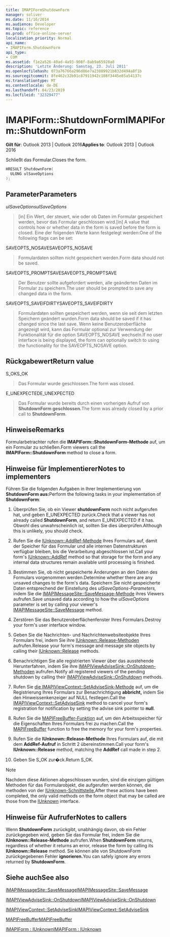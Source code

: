 ```yaml
---
title: IMAPIFormShutdownForm
manager: soliver
ms.date: 11/16/2014
ms.audience: Developer
ms.topic: reference
ms.prod: office-online-server
localization_priority: Normal
api_name:
- IMAPIForm.ShutdownForm
api_type:
- COM
ms.assetid: f1e2a526-40ad-4a93-908f-8ab9a65928a8
description: 'Letzte Änderung: Samstag, 23. Juli 2011'
ms.openlocfilehash: 073a76766a296d86e7a23809921b832d494a8f1b
ms.sourcegitcommit: 8fe462c32b91c87911942c188f3445e85a54137c
ms.translationtype: MT
ms.contentlocale: de-DE
ms.lasthandoff: 04/23/2019
ms.locfileid: "32329477"
---
```

# <a name="imapiformshutdownform"></a><span data-ttu-id="528af-103">IMAPIForm::ShutdownForm</span><span class="sxs-lookup"><span data-stu-id="528af-103">IMAPIForm::ShutdownForm</span></span>

  
  
<span data-ttu-id="528af-104">**Gilt für**: Outlook 2013 | Outlook 2016</span><span class="sxs-lookup"><span data-stu-id="528af-104">**Applies to**: Outlook 2013 | Outlook 2016</span></span> 
  
<span data-ttu-id="528af-105">Schließt das Formular.</span><span class="sxs-lookup"><span data-stu-id="528af-105">Closes the form.</span></span>
  
```cpp
HRESULT ShutdownForm(
  ULONG ulSaveOptions
);
```

## <a name="parameters"></a><span data-ttu-id="528af-106">Parameter</span><span class="sxs-lookup"><span data-stu-id="528af-106">Parameters</span></span>

 <span data-ttu-id="528af-107">_ulSaveOptions_</span><span class="sxs-lookup"><span data-stu-id="528af-107">_ulSaveOptions_</span></span>
  
> <span data-ttu-id="528af-108">[in] Ein Wert, der steuert, wie oder ob Daten im Formular gespeichert werden, bevor das Formular geschlossen wird.</span><span class="sxs-lookup"><span data-stu-id="528af-108">[in] A value that controls how or whether data in the form is saved before the form is closed.</span></span> <span data-ttu-id="528af-109">Eine der folgenden Werte kann festgelegt werden:</span><span class="sxs-lookup"><span data-stu-id="528af-109">One of the following flags can be set:</span></span>
    
<span data-ttu-id="528af-110">SAVEOPTS_NOSAVE</span><span class="sxs-lookup"><span data-stu-id="528af-110">SAVEOPTS_NOSAVE</span></span> 
  
> <span data-ttu-id="528af-111">Formulardaten sollten nicht gespeichert werden.</span><span class="sxs-lookup"><span data-stu-id="528af-111">Form data should not be saved.</span></span>
    
<span data-ttu-id="528af-112">SAVEOPTS_PROMPTSAVE</span><span class="sxs-lookup"><span data-stu-id="528af-112">SAVEOPTS_PROMPTSAVE</span></span> 
  
> <span data-ttu-id="528af-113">Der Benutzer sollte aufgefordert werden, alle geänderten Daten im Formular zu speichern.</span><span class="sxs-lookup"><span data-stu-id="528af-113">The user should be prompted to save any changed data in the form.</span></span>
    
<span data-ttu-id="528af-114">SAVEOPTS_SAVEIFDIRTY</span><span class="sxs-lookup"><span data-stu-id="528af-114">SAVEOPTS_SAVEIFDIRTY</span></span> 
  
> <span data-ttu-id="528af-115">Formulardaten sollten gespeichert werden, wenn sie seit dem letzten Speichern geändert wurden.</span><span class="sxs-lookup"><span data-stu-id="528af-115">Form data should be saved if it has changed since the last save.</span></span> <span data-ttu-id="528af-116">Wenn keine Benutzeroberfläche angezeigt wird, kann das Formular optional zur Verwendung der Funktionalität für die option SAVEOPTS_NOSAVE wechseln.</span><span class="sxs-lookup"><span data-stu-id="528af-116">If no user interface is being displayed, the form can optionally switch to using the functionality for the SAVEOPTS_NOSAVE option.</span></span>
    
## <a name="return-value"></a><span data-ttu-id="528af-117">Rückgabewert</span><span class="sxs-lookup"><span data-stu-id="528af-117">Return value</span></span>

<span data-ttu-id="528af-118">S_OK</span><span class="sxs-lookup"><span data-stu-id="528af-118">S_OK</span></span> 
  
> <span data-ttu-id="528af-119">Das Formular wurde geschlossen.</span><span class="sxs-lookup"><span data-stu-id="528af-119">The form was closed.</span></span>
    
<span data-ttu-id="528af-120">E_UNEXPECTED</span><span class="sxs-lookup"><span data-stu-id="528af-120">E_UNEXPECTED</span></span> 
  
> <span data-ttu-id="528af-121">Das Formular wurde bereits durch einen vorherigen Aufruf von **ShutdownForm geschlossen.**</span><span class="sxs-lookup"><span data-stu-id="528af-121">The form was already closed by a prior call to **ShutdownForm**.</span></span>
    
## <a name="remarks"></a><span data-ttu-id="528af-122">Hinweise</span><span class="sxs-lookup"><span data-stu-id="528af-122">Remarks</span></span>

<span data-ttu-id="528af-123">Formularbetrachter rufen die **IMAPIForm::ShutdownForm-Methode** auf, um ein Formular zu schließen.</span><span class="sxs-lookup"><span data-stu-id="528af-123">Form viewers call the **IMAPIForm::ShutdownForm** method to close a form.</span></span> 
  
## <a name="notes-to-implementers"></a><span data-ttu-id="528af-124">Hinweise für Implementierer</span><span class="sxs-lookup"><span data-stu-id="528af-124">Notes to implementers</span></span>

<span data-ttu-id="528af-125">Führen Sie die folgenden Aufgaben in Ihrer Implementierung von **ShutdownForm aus:**</span><span class="sxs-lookup"><span data-stu-id="528af-125">Perform the following tasks in your implementation of **ShutdownForm**:</span></span>
  
1. <span data-ttu-id="528af-126">Überprüfen Sie, ob ein Viewer **shutdownForm** noch nicht aufgerufen hat, und geben E_UNEXPECTED zurück.</span><span class="sxs-lookup"><span data-stu-id="528af-126">Check that a viewer has not already called **ShutdownForm**, and return E_UNEXPECTED if it has.</span></span> <span data-ttu-id="528af-127">Obwohl dies unwahrscheinlich ist, sollten Sie dies überprüfen.</span><span class="sxs-lookup"><span data-stu-id="528af-127">Although this is unlikely, you should check.</span></span>
    
2. <span data-ttu-id="528af-128">Rufen Sie die [IUnknown::AddRef-Methode](https://msdn.microsoft.com/library/ms691379%28VS.85%29.aspx) Ihres Formulars auf, damit der Speicher für das Formular und alle internen Datenstrukturen verfügbar bleiben, bis die Verarbeitung abgeschlossen ist.</span><span class="sxs-lookup"><span data-stu-id="528af-128">Call your form's [IUnknown::AddRef](https://msdn.microsoft.com/library/ms691379%28VS.85%29.aspx) method so that storage for the form and any internal data structures remain available until processing is finished.</span></span> 
    
3. <span data-ttu-id="528af-129">Bestimmen Sie, ob nicht gespeicherte Änderungen an den Daten des Formulars vorgenommen werden.</span><span class="sxs-lookup"><span data-stu-id="528af-129">Determine whether there are any unsaved changes to the form's data.</span></span> <span data-ttu-id="528af-130">Speichern Sie nicht gespeicherte Daten entsprechend der Einstellung des  _ulSaveOptions-Parameters,_ indem Sie die [IMAPIMessageSite::SaveMessage-Methode](imapimessagesite-savemessage.md) ihres Viewers aufrufen.</span><span class="sxs-lookup"><span data-stu-id="528af-130">Save unsaved data according to how the  _ulSaveOptions_ parameter is set by calling your viewer's [IMAPIMessageSite::SaveMessage](imapimessagesite-savemessage.md) method.</span></span> 
    
4. <span data-ttu-id="528af-131">Zerstören Sie das Benutzeroberflächenfenster Ihres Formulars.</span><span class="sxs-lookup"><span data-stu-id="528af-131">Destroy your form's user interface window.</span></span>
    
5. <span data-ttu-id="528af-132">Geben Sie die Nachrichten- und Nachrichtenwebsiteobjekte Ihres Formulars frei, indem Sie ihre [IUnknown::Release-Methoden](https://msdn.microsoft.com/library/ms682317%28v=VS.85%29.aspx) aufrufen.</span><span class="sxs-lookup"><span data-stu-id="528af-132">Release your form's message and message site objects by calling their [IUnknown::Release](https://msdn.microsoft.com/library/ms682317%28v=VS.85%29.aspx) methods.</span></span> 
    
6. <span data-ttu-id="528af-133">Benachrichtigen Sie alle registrierten Viewer über das ausstehende Herunterfahren, indem Sie ihre [IMAPIViewAdviseSink::OnShutdown-Methoden](imapiviewadvisesink-onshutdown.md) aufrufen.</span><span class="sxs-lookup"><span data-stu-id="528af-133">Notify all registered viewers of the pending shutdown by calling their [IMAPIViewAdviseSink::OnShutdown](imapiviewadvisesink-onshutdown.md) methods.</span></span> 
    
7. <span data-ttu-id="528af-134">Rufen Sie [die IMAPIViewContext::SetAdviseSink-Methode](imapiviewcontext-setadvisesink.md) auf, um die Registrierung Ihres Formulars zur Benachrichtigung **abbricht,** indem Sie den Hinweissenkenzeiger auf NULL festlegen.</span><span class="sxs-lookup"><span data-stu-id="528af-134">Call the [IMAPIViewContext::SetAdviseSink](imapiviewcontext-setadvisesink.md) method to cancel your form's registration for notification by setting the advise sink pointer to **null**.</span></span>
    
8. <span data-ttu-id="528af-135">Rufen Sie die [MAPIFreeBuffer-Funktion](mapifreebuffer.md) auf, um den Arbeitsspeicher für die Eigenschaften Ihres Formulars frei zu machen.</span><span class="sxs-lookup"><span data-stu-id="528af-135">Call the [MAPIFreeBuffer](mapifreebuffer.md) function to free the memory for your form's properties.</span></span> 
    
9. <span data-ttu-id="528af-136">Rufen Sie die **IUnknown::Release-Methode** Ihres Formulars auf, die mit dem **AddRef-Aufruf** in Schritt 2 übereinstimmen.</span><span class="sxs-lookup"><span data-stu-id="528af-136">Call your form's **IUnknown::Release** method, matching the **AddRef** call made in step 2.</span></span> 
    
10. <span data-ttu-id="528af-137">Geben Sie S_OK zur�ck.</span><span class="sxs-lookup"><span data-stu-id="528af-137">Return S_OK.</span></span>
    
> [!NOTE]
> <span data-ttu-id="528af-138">Nachdem diese Aktionen abgeschlossen wurden, sind die einzigen gültigen Methoden für das Formularobjekt, die aufgerufen werden können, die methoden von der [IUnknown-Schnittstelle.](https://msdn.microsoft.com/library/ms680509%28v=VS.85%29.aspx)</span><span class="sxs-lookup"><span data-stu-id="528af-138">After these actions have been completed, the only valid methods on the form object that may be called are those from the [IUnknown](https://msdn.microsoft.com/library/ms680509%28v=VS.85%29.aspx) interface.</span></span> 
  
## <a name="notes-to-callers"></a><span data-ttu-id="528af-139">Hinweise für Aufrufer</span><span class="sxs-lookup"><span data-stu-id="528af-139">Notes to callers</span></span>

<span data-ttu-id="528af-140">Wenn **ShutdownForm** zurückgibt, unabhängig davon, ob ein Fehler zurückgegeben wird, geben Sie das Formular frei, indem Sie die **IUnknown::Release-Methode** aufrufen.</span><span class="sxs-lookup"><span data-stu-id="528af-140">When **ShutdownForm** returns, regardless of whether it returns an error, release the form by calling its **IUnknown::Release** method.</span></span> <span data-ttu-id="528af-141">Sie können alle von ShutdownForm zurückgegebenen Fehler **ignorieren.**</span><span class="sxs-lookup"><span data-stu-id="528af-141">You can safely ignore any errors returned by **ShutdownForm**.</span></span>
  
## <a name="see-also"></a><span data-ttu-id="528af-142">Siehe auch</span><span class="sxs-lookup"><span data-stu-id="528af-142">See also</span></span>



[<span data-ttu-id="528af-143">IMAPIMessageSite::SaveMessage</span><span class="sxs-lookup"><span data-stu-id="528af-143">IMAPIMessageSite::SaveMessage</span></span>](imapimessagesite-savemessage.md)
  
[<span data-ttu-id="528af-144">IMAPIViewAdviseSink::OnShutdown</span><span class="sxs-lookup"><span data-stu-id="528af-144">IMAPIViewAdviseSink::OnShutdown</span></span>](imapiviewadvisesink-onshutdown.md)
  
[<span data-ttu-id="528af-145">IMAPIViewContext::SetAdviseSink</span><span class="sxs-lookup"><span data-stu-id="528af-145">IMAPIViewContext::SetAdviseSink</span></span>](imapiviewcontext-setadvisesink.md)
  
[<span data-ttu-id="528af-146">MAPIFreeBuffer</span><span class="sxs-lookup"><span data-stu-id="528af-146">MAPIFreeBuffer</span></span>](mapifreebuffer.md)
  
[<span data-ttu-id="528af-147">IMAPIForm : IUnknown</span><span class="sxs-lookup"><span data-stu-id="528af-147">IMAPIForm : IUnknown</span></span>](imapiformiunknown.md)

